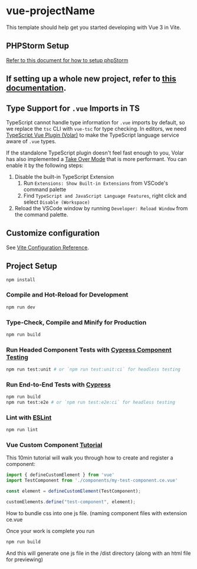 # vue-projectName

This template should help get you started developing with Vue 3 in Vite.

## PHPStorm Setup
[Refer to this document for how to setup phpStorm](https://neoncrm.atlassian.net/wiki/spaces/PROD/pages/3233612415/VueJS+3+research+document#%F0%9F%9F%A2IntelliJ-PHPStorm-Setup)

## If setting up a whole new project, refer to [this documentation](https://neoncrm.atlassian.net/wiki/spaces/PROD/pages/3233612415/VueJS+3+research+document#%F0%9F%9F%A2Setup).

## Type Support for `.vue` Imports in TS

TypeScript cannot handle type information for `.vue` imports by default, so we replace the `tsc` CLI with `vue-tsc` for type checking. In editors, we need [TypeScript Vue Plugin (Volar)](https://marketplace.visualstudio.com/items?itemName=Vue.vscode-typescript-vue-plugin) to make the TypeScript language service aware of `.vue` types.

If the standalone TypeScript plugin doesn't feel fast enough to you, Volar has also implemented a [Take Over Mode](https://github.com/johnsoncodehk/volar/discussions/471#discussioncomment-1361669) that is more performant. You can enable it by the following steps:

1. Disable the built-in TypeScript Extension
    1) Run `Extensions: Show Built-in Extensions` from VSCode's command palette
    2) Find `TypeScript and JavaScript Language Features`, right click and select `Disable (Workspace)`
2. Reload the VSCode window by running `Developer: Reload Window` from the command palette.

## Customize configuration

See [Vite Configuration Reference](https://vitejs.dev/config/).

## Project Setup

```sh
npm install
```

### Compile and Hot-Reload for Development

```sh
npm run dev
```

### Type-Check, Compile and Minify for Production

```sh
npm run build
```

### Run Headed Component Tests with [Cypress Component Testing](https://on.cypress.io/component)

```sh
npm run test:unit # or `npm run test:unit:ci` for headless testing
```

### Run End-to-End Tests with [Cypress](https://www.cypress.io/)

```sh
npm run build
npm run test:e2e # or `npm run test:e2e:ci` for headless testing
```

### Lint with [ESLint](https://eslint.org/)

```sh
npm run lint
```

### Vue Custom Component [Tutorial](https://www.youtube.com/watch?v=1w24B1f1Rmo)
This 10min tutorial will walk you through how to create and register a component:
```js
import { defineCustomElement } from 'vue'
import TestComponent from './components/my-test-component.ce.vue'

const element = defineCustomElement(TestComponent);

customElements.define("test-component", element);
```
How to bundle css into one js file. (naming component files with extension ce.vue

Once your work is complete you run
```sh
npm run build
```
And this will generate one js file in the /dist directory (along with an html file for previewing)

